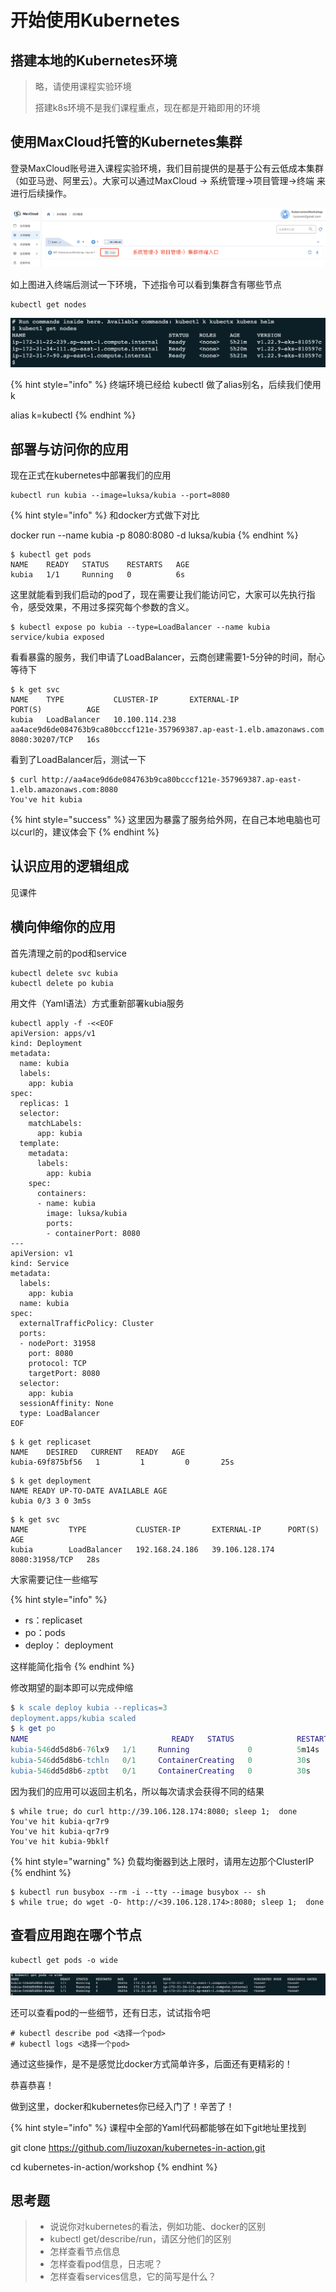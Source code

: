 # 开始使用Kubernetes

## 搭建本地的Kubernetes环境

> 略，请使用课程实验环境
>
> 搭建k8s环境不是我们课程重点，现在都是开箱即用的环境

## 使用MaxCloud托管的Kubernetes集群

登录MaxCloud账号进入课程实验环境，我们目前提供的是基于公有云低成本集群（如亚马逊、阿里云）。大家可以通过MaxCloud -> 系统管理->项目管理->终端 来进行后续操作。

![](<../../../.gitbook/assets/image (208).png>)





如上图进入终端后测试一下环境，下述指令可以看到集群含有哪些节点

```
kubectl get nodes
```

![](<../../../.gitbook/assets/image (214).png>)

{% hint style="info" %}
终端环境已经给 kubectl 做了alias别名，后续我们使用k

alias k=kubectl
{% endhint %}

## 部署与访问你的应用

现在正式在kubernetes中部署我们的应用

```
kubectl run kubia --image=luksa/kubia --port=8080
```

{% hint style="info" %}
和docker方式做下对比

docker run --name kubia -p 8080:8080 -d luksa/kubia
{% endhint %}

```
$ kubectl get pods
NAME    READY   STATUS    RESTARTS   AGE
kubia   1/1     Running   0          6s
```

这里就能看到我们启动的pod了，现在需要让我们能访问它，大家可以先执行指令，感受效果，不用过多探究每个参数的含义。

```
$ kubectl expose po kubia --type=LoadBalancer --name kubia
service/kubia exposed
```

看看暴露的服务，我们申请了LoadBalancer，云商创建需要1-5分钟的时间，耐心等待下

```
$ k get svc
NAME    TYPE           CLUSTER-IP       EXTERNAL-IP                                                              PORT(S)          AGE
kubia   LoadBalancer   10.100.114.238   aa4ace9d6de084763b9ca80bcccf121e-357969387.ap-east-1.elb.amazonaws.com   8080:30207/TCP   16s
```

看到了LoadBalancer后，测试一下

```
$ curl http://aa4ace9d6de084763b9ca80bcccf121e-357969387.ap-east-1.elb.amazonaws.com:8080
You've hit kubia
```

{% hint style="success" %}
这里因为暴露了服务给外网，在自己本地电脑也可以curl的，建议体会下
{% endhint %}

## 认识应用的逻辑组成

见课件

## 横向伸缩你的应用

首先清理之前的pod和service

```
kubectl delete svc kubia
kubectl delete po kubia
```

用文件（Yaml语法）方式重新部署kubia服务

```
kubectl apply -f -<<EOF
apiVersion: apps/v1
kind: Deployment
metadata:
  name: kubia
  labels:
    app: kubia
spec:
  replicas: 1
  selector:
    matchLabels:
      app: kubia
  template:
    metadata:
      labels:
        app: kubia
    spec:
      containers:
      - name: kubia
        image: luksa/kubia
        ports:
        - containerPort: 8080
---
apiVersion: v1
kind: Service
metadata:
  labels:
    app: kubia
  name: kubia
spec:
  externalTrafficPolicy: Cluster
  ports:
  - nodePort: 31958
    port: 8080
    protocol: TCP
    targetPort: 8080
  selector:
    app: kubia
  sessionAffinity: None
  type: LoadBalancer
EOF
```

```
$ k get replicaset
NAME    DESIRED   CURRENT   READY   AGE
kubia-69f875bf56   1         1         0       25s
```

```
$ k get deployment 
NAME READY UP-TO-DATE AVAILABLE AGE 
kubia 0/3 3 0 3m5s
```

```
$ k get svc
NAME         TYPE           CLUSTER-IP       EXTERNAL-IP      PORT(S)          AGE
kubia        LoadBalancer   192.168.24.186   39.106.128.174   8080:31958/TCP   28s
```

大家需要记住一些缩写

{% hint style="info" %}
* rs：replicaset
* po：pods
* deploy： deployment

这样能简化指令
{% endhint %}

修改期望的副本即可以完成伸缩

```erlang
$ k scale deploy kubia --replicas=3
deployment.apps/kubia scaled
$ k get po
NAME                                READY   STATUS              RESTARTS   AGE
kubia-546dd5d8b6-76lx9   1/1     Running             0          5m14s
kubia-546dd5d8b6-tchln   0/1     ContainerCreating   0          30s
kubia-546dd5d8b6-zptbt   0/1     ContainerCreating   0          30s
```

因为我们的应用可以返回主机名，所以每次请求会获得不同的结果

```
$ while true; do curl http://39.106.128.174:8080; sleep 1;  done
You've hit kubia-qr7r9
You've hit kubia-qr7r9
You've hit kubia-9bklf
```

{% hint style="warning" %}
负载均衡器到达上限时，请用左边那个ClusterIP
{% endhint %}

```
$ kubectl run busybox --rm -i --tty --image busybox -- sh
$ while true; do wget -O- http://<39.106.128.174>:8080; sleep 1;  done
```

## 查看应用跑在哪个节点

```
kubectl get pods -o wide
```

![](<../../../.gitbook/assets/image (213).png>)

还可以查看pod的一些细节，还有日志，试试指令吧

```
# kubectl describe pod <选择一个pod>
# kubectl logs <选择一个pod>
```

通过这些操作，是不是感觉比docker方式简单许多，后面还有更精彩的！



恭喜恭喜！

做到这里，docker和kubernetes你已经入门了！辛苦了！

{% hint style="info" %}
课程中全部的Yaml代码都能够在如下git地址里找到

git clone https://github.com/liuzoxan/kubernetes-in-action.git

cd kubernetes-in-action/workshop
{% endhint %}

## 思考题

> * 说说你对kubernetes的看法，例如功能、docker的区别
> * kubectl get/describe/run，请区分他们的区别
> * 怎样查看节点信息
> * 怎样查看pod信息，日志呢？
> * 怎样查看services信息，它的简写是什么？
